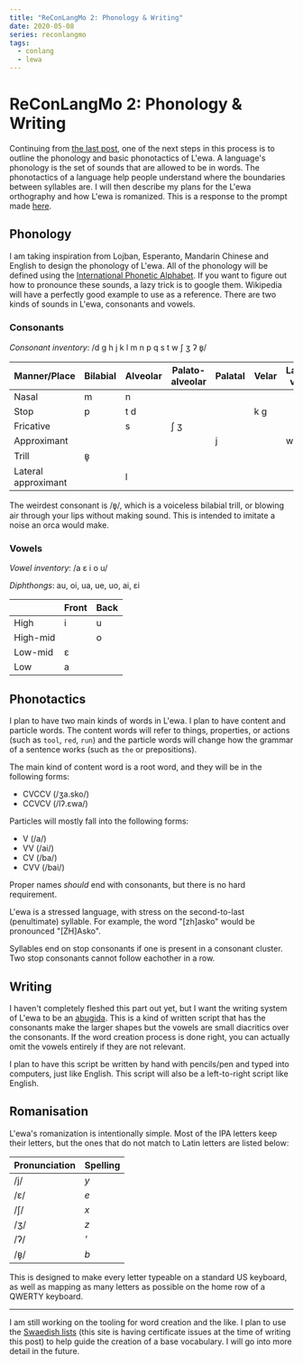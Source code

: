 ```yaml
---
title: "ReConLangMo 2: Phonology & Writing"
date: 2020-05-08
series: reconlangmo
tags:
  - conlang
  - lewa
---
```


# ReConLangMo 2: Phonology & Writing

Continuing from [the last post][rclm1], one of the next steps in this process is
to outline the phonology and basic phonotactics of L'ewa. A language's phonology
is the set of sounds that are allowed to be in words. The phonotactics of a
language help people understand where the boundaries between syllables are. I
will then describe my plans for the L'ewa orthography and how L'ewa is
romanized. This is a response to the prompt made [here][rclm2prompt].

[rclm1]: https://christine.website/blog/reconlangmo-1-name-ctx-history-2020-05-05
[rclm2prompt]: https://www.reddit.com/r/conlangs/comments/gfp3hw/reconlangmo_2_phonology_writing/

## Phonology

I am taking inspiration from Lojban, Esperanto, Mandarin Chinese and English to
design the phonology of L'ewa. All of the phonology will be defined using the
[International Phonetic Alphabet][ipa]. If you want to figure out how to
pronounce these sounds, a lazy trick is to google them. Wikipedia will have a
perfectly good example to use as a reference. There are two kinds of sounds in
L'ewa, consonants and vowels.

[ipa]: https://en.wikipedia.org/wiki/International_Phonetic_Alphabet

### Consonants

*Consonant inventory*: /d g h j k l m n p q s t w ʃ ʒ ʔ ʙ̥/

| Manner/Place        | Bilabial | Alveolar | Palato-alveolar | Palatal | Velar | Labio-velar | Uvular | Glottal |
|---------------------|----------|----------|-----------------|---------|-------|-------------|--------|---------|
| Nasal               | m        | n        |                 |         |       |             |        |         |
| Stop                | p        | t d      |                 |         | k g   |             | q      | ʔ       |
| Fricative           |          | s        | ʃ ʒ             |         |       |             |        | h       |
| Approximant         |          |          |                 | j       |       | w           |        |         |
| Trill               | ʙ̥        |          |                 |         |       |             |        |         |
| Lateral approximant |          | l        |                 |         |       |             |        |         |

The weirdest consonant is /ʙ̥/, which is a voiceless bilabial trill, or blowing
air through your lips without making sound. This is intended to imitate a noise
an orca would make.

### Vowels

*Vowel inventory*: /a ɛ i o u/

*Diphthongs*: au, oi, ua, ue, uo, ai, ɛi

|          | Front | Back |
|----------|-------|------|
| High     | i     | u    |
| High-mid |       | o    |
| Low-mid  | ɛ     |      |
| Low      | a     |      |

## Phonotactics

I plan to have two main kinds of words in L'ewa. I plan to have content and
particle words. The content words will refer to things, properties, or actions
(such as `tool`, `red`, `run`) and the particle words will change how the
grammar of a sentence works (such as `the` or prepositions).

The main kind of content word is a root word, and they will be in the following
forms:

- CVCCV (/ʒa.sko/)
- CCVCV (/lʔ.ɛwa/)

Particles will mostly fall into the following forms:

- V (/a/)
- VV (/ai/)
- CV (/ba/)
- CVV (/bai/)

Proper names _should_ end with consonants, but there is no hard requirement.

L'ewa is a stressed language, with stress on the second-to-last (penultimate)
syllable. For example, the word "[zh]asko" would be pronounced "[ZH]Asko".

Syllables end on stop consonants if one is present in a consonant cluster. Two
stop consonants cannot follow eachother in a row. 

## Writing

I haven't completely fleshed this part out yet, but I want the writing system of
L'ewa to be an [abugida][abugida]. This is a kind of written script that has the
consonants make the larger shapes but the vowels are small diacritics over the
consonants. If the word creation process is done right, you can actually omit
the vowels entirely if they are not relevant.

[abugida]: https://en.wikipedia.org/wiki/Abugida

I plan to have this script be written by hand with pencils/pen and typed into
computers, just like English. This script will also be a left-to-right script
like English.

## Romanisation

L'ewa's romanization is intentionally simple. Most of the IPA letters keep their
letters, but the ones that do not match to Latin letters are listed below:

| Pronunciation | Spelling |
|---------------|----------|
| /j/           | *y*      |
| /ɛ/           | *e*      |
| /ʃ/           | *x*      |
| /ʒ/           | *z*      |
| /ʔ/           | *'*      |
| /ʙ̥/          | *b*      |

This is designed to make every letter typeable on a standard US keyboard, as
well as mapping as many letters as possible on the home row of a QWERTY
keyboard.

---

I am still working on the tooling for word creation and the like. I plan to use
the [Swaedish lists][swaedish] (this site is having certificate issues at the
time of writing this post) to help guide the creation of a base vocabulary. I
will go into more detail in the future.

[swaedish]: https://cals.info/word/list/
